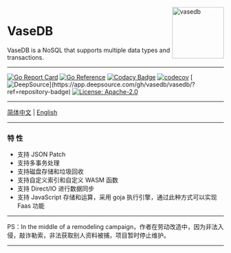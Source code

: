 

<img align="right" src="https://img.ibyte.me/0sd9vd.png" alt="vasedb" width="120" height="120" />

# VaseDB

VaseDB is a NoSQL that supports multiple data types and transactions.

---

[![Go Report Card](https://goreportcard.com/badge/github.com/auula/vasedb)](https://goreportcard.com/report/github.com/auula/vasedb)
[![Go Reference](https://pkg.go.dev/badge/github.com/auula/vasedb.svg)](https://pkg.go.dev/github.com/auula/vasedb)
[![Codacy Badge](https://app.codacy.com/project/badge/Grade/55bc449808ca4d0c80c0122f170d7313)](https://app.codacy.com/gh/auula/vasedb/dashboard?utm_source=gh&utm_medium=referral&utm_content=&utm_campaign=Badge_grade)
[![codecov](https://codecov.io/gh/auula/vasedb/graph/badge.svg?token=ekQ3KzyXtm)](https://codecov.io/gh/auula/vasedb)
[![DeepSource](https://app.deepsource.com/gh/vasedb/vasedb.svg/?label=active+issues&show_trend=true&token=sJBjq88ZxurlEgiOu_ukQ3O_)](https://app.deepsource.com/gh/vasedb/vasedb/?ref=repository-badge)
[![License: Apache-2.0](https://img.shields.io/badge/License-Apache%202.0-blue.svg)](https://opensource.org/licenses/Apache-2.0)


---

[简体中文](#) | [English](#)

---

### 特 性

- 支持 JSON Patch
- 支持多事务处理
- 支持磁盘存储和垃圾回收
- 支持自定义索引和自定义 WASM 函数
- 支持 Direct/IO 进行数据同步
- 支持 JavaScript 存储和运算，采用 goja 执行引擎，通过此种方式可以实现 Faas 功能

---

PS：In the middle of a remodeling campaign，作者在劳动改造中，因为非法入侵，敲诈勒索，非法获取别人资料被捕，项目暂时停止维护。

---


